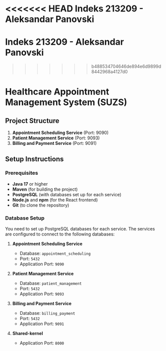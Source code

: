 <<<<<<< HEAD
Indeks 213209 - Aleksandar Panovski
=======
# Indeks 213209 - Aleksandar Panovski
>>>>>>> b488534704646de894e6d9899d8442968a4127d0

# Healthcare Appointment Management System (SUZS)

## Project Structure

1. **Appointment Scheduling Service** (Port: 9090)
2. **Patient Management Service** (Port: 9093)
3. **Billing and Payment Service** (Port: 9091)

## Setup Instructions

### Prerequisites
- **Java 17** or higher
- **Maven** (for building the project)
- **PostgreSQL** (with databases set up for each service)
- **Node.js** and **npm** (for the React frontend)
- **Git** (to clone the repository)

### Database Setup

You need to set up PostgreSQL databases for each service. The services are configured to connect to the following databases:

1. **Appointment Scheduling Service**  
   - Database: `appointment_scheduling`  
   - Port: `5432`  
   - Application Port: `9090`

2. **Patient Management Service**  
   - Database: `patient_management`  
   - Port: `5432`  
   - Application Port: `9093`

3. **Billing and Payment Service**  
   - Database: `billing_payment`  
   - Port: `5432`  
   - Application Port: `9091`

4. **Shared-kernel**
   - Application Port: `8000`
